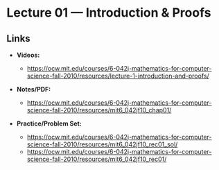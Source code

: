 # Lecture 01 — Introduction & Proofs

## Links
- **Videos:** 
    - https://ocw.mit.edu/courses/6-042j-mathematics-for-computer-science-fall-2010/resources/lecture-1-introduction-and-proofs/

- **Notes/PDF:** 
    - https://ocw.mit.edu/courses/6-042j-mathematics-for-computer-science-fall-2010/resources/mit6_042jf10_chap01/ 
                 
- **Practice/Problem Set:** 
    - https://ocw.mit.edu/courses/6-042j-mathematics-for-computer-science-fall-2010/resources/mit6_042jf10_rec01_sol/
    - https://ocw.mit.edu/courses/6-042j-mathematics-for-computer-science-fall-2010/resources/mit6_042jf10_rec01/
